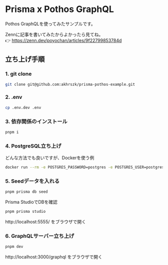 # Prisma x Pothos GraphQL

Pothos GraphQLを使ってみたサンプルです。

Zennに記事を書いてみたからよかったら見てね。<br>
:point_right: https://zenn.dev/poyochan/articles/9f22799853784d

## 立ち上げ手順

### 1. git clone

```sh
git clone git@github.com:akhrszk/prisma-pothos-example.git
```

### 2. .env

```sh
cp .env.dev .env
```

### 3. 依存関係のインストール

```sh
pnpm i
```

### 4. PostgreSQL立ち上げ

どんな方法でも良いですが、Dockerを使う例

```sh
docker run --rm -e POSTGRES_PASSWORD=postgres -e POSTGRES_USER=postgres -p 5432:5432 -v $(pwd)/postgres/data:/var/lib/postgresql/data postgres:15.3
```

### 5. Seedデータを入れる

```sh
pnpm prisma db seed
```

Prisma StudioでDBを確認

```sh
pnpm prisma studio
```
http://localhost:5555/ をブラウザで開く

### 6. GraphQLサーバー立ち上げ

```sh
pnpm dev
```
http://localhost:3000/graphql をブラウザで開く
